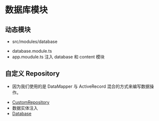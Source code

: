# 数据库模块

## 动态模块

- src/modules/database

* database.module.ts
* app.moudule.ts 注入 database 和 content 模块

## 自定义 Repository

- 因为我们使用的是 DataMapper 与 ActiveRecord 混合的方式来编写数据操作。

* [CustomRepository](https://gist.github.com/anchan828/9e569f076e7bc18daf21c652f7c3d012)
* 数据实体注入
* [Database](https://docs.nestjs.com/techniques/database)
